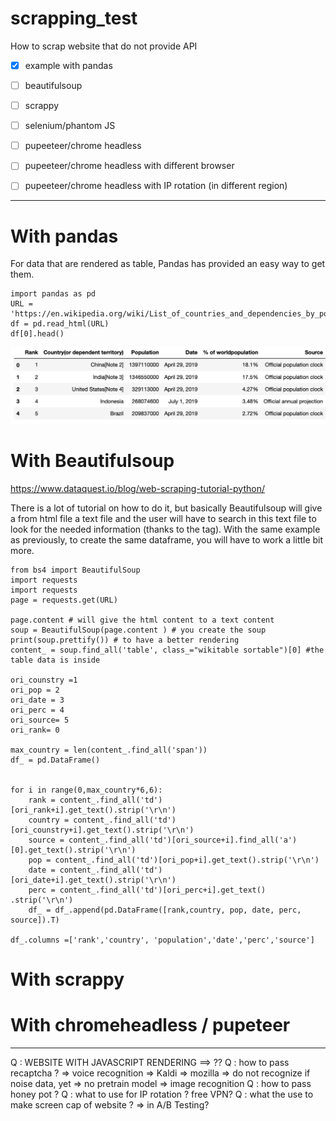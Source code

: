 # scrapping_test

How to scrap website that do not provide API 

- [x] example with pandas
- [ ] beautifulsoup
- [ ] scrappy
- [ ] selenium/phantom JS
- [ ] pupeeteer/chrome headless
- [ ] pupeeteer/chrome headless with different browser
- [ ] pupeeteer/chrome headless with IP rotation (in different region)


--------------------------------

# With pandas

For data that are rendered as table, Pandas has provided an easy way to get them.
~~~~
import pandas as pd 
URL = 'https://en.wikipedia.org/wiki/List_of_countries_and_dependencies_by_population' 
df = pd.read_html(URL) 
df[0].head()
~~~~

![alt text](https://github.com/laurazh/scrapping_test/blob/master/image/Screenshot%202019-04-29%20at%2014.20.31.png)
 
# With Beautifulsoup
https://www.dataquest.io/blog/web-scraping-tutorial-python/

There is a lot of tutorial on how to do it, but basically Beautifulsoup will give a from html file a text file and the user will have to search in this text file to look for the needed information (thanks to the tag).
With the same example as previously, to create the same dataframe, you will have to work a little bit more.

~~~~
from bs4 import BeautifulSoup
import requests
import requests
page = requests.get(URL) 

page.content # will give the html content to a text content
soup = BeautifulSoup(page.content ) # you create the soup
print(soup.prettify()) # to have a better rendering
content_ = soup.find_all('table', class_="wikitable sortable")[0] #the table data is inside

ori_counstry =1
ori_pop = 2
ori_date = 3
ori_perc = 4
ori_source= 5
ori_rank= 0 

max_country = len(content_.find_all('span')) 
df_ = pd.DataFrame() 


for i in range(0,max_country*6,6): 
    rank = content_.find_all('td')[ori_rank+i].get_text().strip('\r\n')
    country = content_.find_all('td')[ori_counstry+i].get_text().strip('\r\n')
    source = content_.find_all('td')[ori_source+i].find_all('a')[0].get_text().strip('\r\n')
    pop = content_.find_all('td')[ori_pop+i].get_text().strip('\r\n')
    date = content_.find_all('td')[ori_date+i].get_text().strip('\r\n')
    perc = content_.find_all('td')[ori_perc+i].get_text() .strip('\r\n') 
    df_ = df_.append(pd.DataFrame([rank,country, pop, date, perc, source]).T) 
    
df_.columns =['rank','country', 'population','date','perc','source']
~~~~

# With scrappy

# With chromeheadless / pupeteer

---------------

Q : WEBSITE WITH JAVASCRIPT RENDERING ==> ??
Q : how to pass recaptcha ?
=> voice recognition
 => Kaldi 
 => mozilla => do not recognize if noise data, yet => no pretrain model
=> image recognition 
Q : how to pass honey pot ?
Q : what to use for IP rotation ? free VPN?
Q : what the use to make screen cap of website ? => in A/B Testing?
